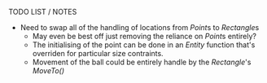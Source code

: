 TODO LIST / NOTES

* Need to swap all of the handling of locations from *Point*s to *Rectangle*s
    * May even be best off just removing the reliance on *Point*s entirely?
    * The initialising of the point can be done in an *Entity* function that's overriden for particular size contraints.
    * Movement of the ball could be entirely handle by the *Rectangle*'s *MoveTo()*
    
 